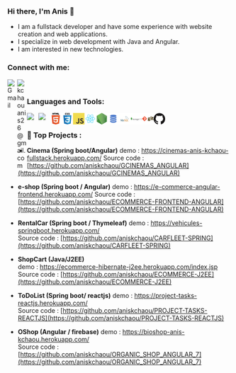 ### Hi there, I'm Anis 👋

 - I am a fullstack developer and have some experience with website creation and web applications.
 - I specialize in web development with Java and Angular.
 - I am interested in new technologies.

### Connect with me:

[<img align="left" alt="Gmail" width="22px" src="https://img.icons8.com/color/48/000000/linkedin.png"/>](https://www.linkedin.com/in/anis-kchaou-11579b172)[<img align="left" alt="kchaouanis26@gmail.com" width="22px" src="https://img.icons8.com/fluent/48/000000/gmail.png"/>](mailto:kchaouanis26@gmail.com)
<br>

### Languages and Tools:
<img align="left" width="26px" src="https://img.icons8.com/color/48/000000/java-coffee-cup-logo.png"/>
<img align="left" width="26px" src="https://img.icons8.com/color/48/000000/angularjs.png"/>
<img align="left" alt="HTML5" width="26px" src="https://raw.githubusercontent.com/github/explore/80688e429a7d4ef2fca1e82350fe8e3517d3494d/topics/html/html.png" />
<img align="left" alt="CSS3" width="26px" src="https://raw.githubusercontent.com/github/explore/80688e429a7d4ef2fca1e82350fe8e3517d3494d/topics/css/css.png" /><img align="left" alt="JavaScript" width="26px" src="https://raw.githubusercontent.com/github/explore/80688e429a7d4ef2fca1e82350fe8e3517d3494d/topics/javascript/javascript.png" /><img align="left" alt="React" width="26px" src="https://raw.githubusercontent.com/github/explore/80688e429a7d4ef2fca1e82350fe8e3517d3494d/topics/react/react.png" />

<img align="left" alt="Node.js" width="26px" src="https://raw.githubusercontent.com/github/explore/80688e429a7d4ef2fca1e82350fe8e3517d3494d/topics/nodejs/nodejs.png" />
<img align="left" alt="SQL" width="26px" src="https://raw.githubusercontent.com/github/explore/80688e429a7d4ef2fca1e82350fe8e3517d3494d/topics/sql/sql.png" />
<img align="left" alt="MySQL" width="26px" src="https://raw.githubusercontent.com/github/explore/80688e429a7d4ef2fca1e82350fe8e3517d3494d/topics/mysql/mysql.png" /><img align="left" alt="MongoDB" width="26px" src="https://raw.githubusercontent.com/github/explore/80688e429a7d4ef2fca1e82350fe8e3517d3494d/topics/mongodb/mongodb.png" />
<img align="left" alt="Git" width="26px" src="https://raw.githubusercontent.com/github/explore/80688e429a7d4ef2fca1e82350fe8e3517d3494d/topics/git/git.png" />

<img align="left" alt="GitHub" width="26px" src="https://raw.githubusercontent.com/github/explore/78df643247d429f6cc873026c0622819ad797942/topics/github/github.png"/>
<br>


### 📕 Top Projects :

- **Cinema  (Spring boot/Angular)**
demo : https://cinemas-anis-kchaou-fullstack.herokuapp.com/
Source code : [https://github.com/aniskchaou/GCINEMAS_ANGULAR](https://github.com/aniskchaou/GCINEMAS_ANGULAR)

- **e-shop (Spring boot / Angular)**
 demo : https://e-commerce-angular-frontend.herokuapp.com/
 Source code : [https://github.com/aniskchaou/ECOMMERCE-FRONTEND-ANGULAR](https://github.com/aniskchaou/ECOMMERCE-FRONTEND-ANGULAR)

 - **RentalCar (Spring boot / Thymeleaf)** 
demo : https://vehicules-springboot.herokuapp.com/  
Source code : [https://github.com/aniskchaou/CARFLEET-SPRING](https://github.com/aniskchaou/CARFLEET-SPRING)

- **ShopCart (Java/J2EE)**  
demo : https://ecommerce-hibernate-j2ee.herokuapp.com/index.jsp  
Source code : [https://github.com/aniskchaou/ECOMMERCE-J2EE](https://github.com/aniskchaou/ECOMMERCE-J2EE)

- **ToDoList  (Spring boot/ reactjs)**
demo : https://project-tasks-reactjs.herokuapp.com/  
Source code : [https://github.com/aniskchaou/PROJECT-TASKS-REACTJS](https://github.com/aniskchaou/PROJECT-TASKS-REACTJS)

- **OShop  (Angular / firebase)**
demo : https://bioshop-anis-kchaou.herokuapp.com/  
Source code : [https://github.com/aniskchaou/ORGANIC_SHOP_ANGULAR_7](https://github.com/aniskchaou/ORGANIC_SHOP_ANGULAR_7)


